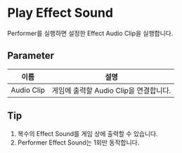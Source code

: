 # Play Effect Sound

Performer를 실행하면 설정한 Effect Audio Clip을 실행합니다.


## Parameter

| **이름**     | **설명**                      |
|------------|-----------------------------|
| Audio Clip | 게임에 출력할 Audio Clip을 연결합니다. |


## Tip

1. 복수의 Effect Sound를 게임 상에 출력할 수 있습니다.
2. Performer Effect Sound는 1회만 동작합니다.